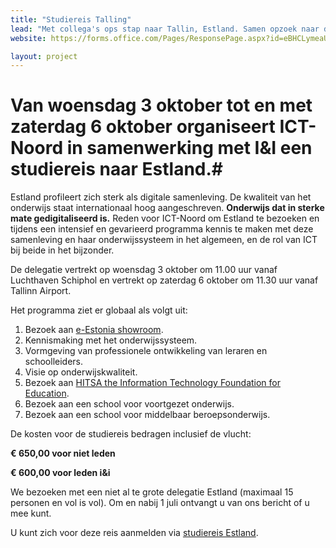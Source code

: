 ```yaml
---
title: "Studiereis Talling"
lead: "Met collega's ops stap naar Tallin, Estland. Samen opzoek naar de volgende stap in informatica. 3-6 oktober 2018"
website: https://forms.office.com/Pages/ResponsePage.aspx?id=eBHCLymeaUmPJtdreO9MNNphwHuEv0FDm7u7N1QXjX1UOE1ZVjVOME9WNk1CT1NQN1VWRllRM1ExNC4u

layout: project
---
```


# Van woensdag 3 oktober tot en met zaterdag 6 oktober organiseert ICT-Noord in samenwerking met I&I een studiereis naar Estland.#

Estland profileert zich sterk als digitale samenleving. De kwaliteit van het onderwijs staat internationaal hoog aangeschreven. **Onderwijs dat in sterke mate gedigitaliseerd is.**
Reden voor ICT-Noord om Estland te bezoeken en tijdens een intensief en gevarieerd programma kennis te maken met deze samenleving en haar onderwijssysteem in het algemeen, en de rol van ICT bij beide in het bijzonder.

De delegatie vertrekt op woensdag 3 oktober om 11.00 uur vanaf Luchthaven Schiphol en vertrekt op zaterdag 6 oktober om 11.30 uur vanaf Tallinn Airport.

Het programma ziet er globaal als volgt uit:



1. Bezoek aan [e-Estonia showroom](https://e-estonia.com/showroom).
2. Kennismaking met het onderwijssysteem.
3. Vormgeving van professionele ontwikkeling van leraren en schoolleiders.
4. Visie op onderwijskwaliteit.
5. Bezoek aan [HITSA the Information Technology Foundation for Education](https://www.hitsa.ee).
6. Bezoek aan een school voor voortgezet onderwijs.
7. Bezoek aan een school voor middelbaar beroepsonderwijs.

De kosten voor de studiereis bedragen inclusief de vlucht:

**€ 650,00 voor niet leden**

**€ 600,00 voor leden i&i**

We bezoeken met een niet al te grote delegatie Estland (maximaal 15 personen en vol is vol).
Om en nabij 1 juli ontvangt u van ons bericht of u mee kunt.

U kunt zich voor deze reis aanmelden via [studiereis Estland](https://forms.office.com/Pages/ResponsePage.aspx?id=eBHCLymeaUmPJtdreO9MNNphwHuEv0FDm7u7N1QXjX1UOE1ZVjVOME9WNk1CT1NQN1VWRllRM1ExNC4u).
